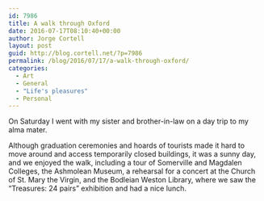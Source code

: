 ```yaml
---
id: 7986
title: A walk through Oxford
date: 2016-07-17T08:10:40+00:00
author: Jorge Cortell
layout: post
guid: http://blog.cortell.net/?p=7986
permalink: /blog/2016/07/17/a-walk-through-oxford/
categories:
  - Art
  - General
  - "Life's pleasures"
  - Personal
---
```

On Saturday I went with my sister and brother-in-law on a day trip to my alma mater.

Although graduation ceremonies and hoards of tourists made it hard to move around and access temporarily closed buildings, it was a sunny day, and we enjoyed the walk, including a tour of Somerville and Magdalen Colleges, the Ashmolean Museum, a rehearsal for a concert at the Church of St. Mary the Virgin, and the Bodleian Weston Library, where we saw the “Treasures: 24 pairs” exhibition and had a nice lunch.